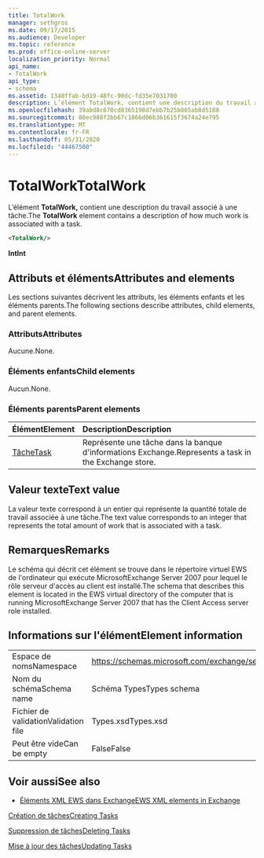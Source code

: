 ```yaml
---
title: TotalWork
manager: sethgros
ms.date: 09/17/2015
ms.audience: Developer
ms.topic: reference
ms.prod: office-online-server
localization_priority: Normal
api_name:
- TotalWork
api_type:
- schema
ms.assetid: 1348ffab-bd19-48fc-90dc-fd35e7031700
description: L’élément TotalWork, contient une description du travail associé à une tâche.
ms.openlocfilehash: 39abd8c670cd8365198d7ebb7b25b865ab8d5188
ms.sourcegitcommit: 88ec988f2bb67c1866d06b361615f3674a24e795
ms.translationtype: MT
ms.contentlocale: fr-FR
ms.lasthandoff: 05/31/2020
ms.locfileid: "44467500"
---
```

# <a name="totalwork"></a><span data-ttu-id="40b1c-103">TotalWork</span><span class="sxs-lookup"><span data-stu-id="40b1c-103">TotalWork</span></span>

<span data-ttu-id="40b1c-104">L’élément **TotalWork,** contient une description du travail associé à une tâche.</span><span class="sxs-lookup"><span data-stu-id="40b1c-104">The **TotalWork** element contains a description of how much work is associated with a task.</span></span> 
  
```xml
<TotalWork/>
```

 <span data-ttu-id="40b1c-105">**Int**</span><span class="sxs-lookup"><span data-stu-id="40b1c-105">**Int**</span></span>
## <a name="attributes-and-elements"></a><span data-ttu-id="40b1c-106">Attributs et éléments</span><span class="sxs-lookup"><span data-stu-id="40b1c-106">Attributes and elements</span></span>

<span data-ttu-id="40b1c-107">Les sections suivantes décrivent les attributs, les éléments enfants et les éléments parents.</span><span class="sxs-lookup"><span data-stu-id="40b1c-107">The following sections describe attributes, child elements, and parent elements.</span></span>
  
### <a name="attributes"></a><span data-ttu-id="40b1c-108">Attributs</span><span class="sxs-lookup"><span data-stu-id="40b1c-108">Attributes</span></span>

<span data-ttu-id="40b1c-109">Aucune.</span><span class="sxs-lookup"><span data-stu-id="40b1c-109">None.</span></span>
  
### <a name="child-elements"></a><span data-ttu-id="40b1c-110">Éléments enfants</span><span class="sxs-lookup"><span data-stu-id="40b1c-110">Child elements</span></span>

<span data-ttu-id="40b1c-111">Aucun.</span><span class="sxs-lookup"><span data-stu-id="40b1c-111">None.</span></span>
  
### <a name="parent-elements"></a><span data-ttu-id="40b1c-112">Éléments parents</span><span class="sxs-lookup"><span data-stu-id="40b1c-112">Parent elements</span></span>

|<span data-ttu-id="40b1c-113">**Élément**</span><span class="sxs-lookup"><span data-stu-id="40b1c-113">**Element**</span></span>|<span data-ttu-id="40b1c-114">**Description**</span><span class="sxs-lookup"><span data-stu-id="40b1c-114">**Description**</span></span>|
|:-----|:-----|
|[<span data-ttu-id="40b1c-115">Tâche</span><span class="sxs-lookup"><span data-stu-id="40b1c-115">Task</span></span>](task.md) <br/> |<span data-ttu-id="40b1c-116">Représente une tâche dans la banque d'informations Exchange.</span><span class="sxs-lookup"><span data-stu-id="40b1c-116">Represents a task in the Exchange store.</span></span>  <br/> |
   
## <a name="text-value"></a><span data-ttu-id="40b1c-117">Valeur texte</span><span class="sxs-lookup"><span data-stu-id="40b1c-117">Text value</span></span>

<span data-ttu-id="40b1c-118">La valeur texte correspond à un entier qui représente la quantité totale de travail associée à une tâche.</span><span class="sxs-lookup"><span data-stu-id="40b1c-118">The text value corresponds to an integer that represents the total amount of work that is associated with a task.</span></span>
  
## <a name="remarks"></a><span data-ttu-id="40b1c-119">Remarques</span><span class="sxs-lookup"><span data-stu-id="40b1c-119">Remarks</span></span>

<span data-ttu-id="40b1c-120">Le schéma qui décrit cet élément se trouve dans le répertoire virtuel EWS de l'ordinateur qui exécute MicrosoftExchange Server 2007 pour lequel le rôle serveur d'accès au client est installé.</span><span class="sxs-lookup"><span data-stu-id="40b1c-120">The schema that describes this element is located in the EWS virtual directory of the computer that is running MicrosoftExchange Server 2007 that has the Client Access server role installed.</span></span>
  
## <a name="element-information"></a><span data-ttu-id="40b1c-121">Informations sur l'élément</span><span class="sxs-lookup"><span data-stu-id="40b1c-121">Element information</span></span>

|||
|:-----|:-----|
|<span data-ttu-id="40b1c-122">Espace de noms</span><span class="sxs-lookup"><span data-stu-id="40b1c-122">Namespace</span></span>  <br/> |https://schemas.microsoft.com/exchange/services/2006/types  <br/> |
|<span data-ttu-id="40b1c-123">Nom du schéma</span><span class="sxs-lookup"><span data-stu-id="40b1c-123">Schema name</span></span>  <br/> |<span data-ttu-id="40b1c-124">Schéma Types</span><span class="sxs-lookup"><span data-stu-id="40b1c-124">Types schema</span></span>  <br/> |
|<span data-ttu-id="40b1c-125">Fichier de validation</span><span class="sxs-lookup"><span data-stu-id="40b1c-125">Validation file</span></span>  <br/> |<span data-ttu-id="40b1c-126">Types.xsd</span><span class="sxs-lookup"><span data-stu-id="40b1c-126">Types.xsd</span></span>  <br/> |
|<span data-ttu-id="40b1c-127">Peut être vide</span><span class="sxs-lookup"><span data-stu-id="40b1c-127">Can be empty</span></span>  <br/> |<span data-ttu-id="40b1c-128">False</span><span class="sxs-lookup"><span data-stu-id="40b1c-128">False</span></span>  <br/> |
   
## <a name="see-also"></a><span data-ttu-id="40b1c-129">Voir aussi</span><span class="sxs-lookup"><span data-stu-id="40b1c-129">See also</span></span>



- [<span data-ttu-id="40b1c-130">Éléments XML EWS dans Exchange</span><span class="sxs-lookup"><span data-stu-id="40b1c-130">EWS XML elements in Exchange</span></span>](ews-xml-elements-in-exchange.md)


[<span data-ttu-id="40b1c-131">Création de tâches</span><span class="sxs-lookup"><span data-stu-id="40b1c-131">Creating Tasks</span></span>](https://msdn.microsoft.com/library/0ef97334-e8a0-4f67-a23a-dd9e2bbad49f%28Office.15%29.aspx)
  
[<span data-ttu-id="40b1c-132">Suppression de tâches</span><span class="sxs-lookup"><span data-stu-id="40b1c-132">Deleting Tasks</span></span>](https://msdn.microsoft.com/library/a3d7e25f-8a35-4901-b1d9-d31f418ab340%28Office.15%29.aspx)
  
[<span data-ttu-id="40b1c-133">Mise à jour des tâches</span><span class="sxs-lookup"><span data-stu-id="40b1c-133">Updating Tasks</span></span>](https://msdn.microsoft.com/library/0a1bf360-d40c-4a99-929b-4c73a14394d5%28Office.15%29.aspx)

